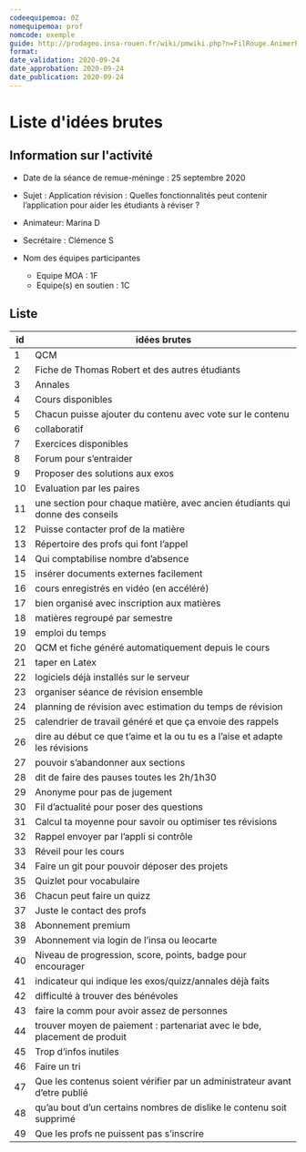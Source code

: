 ```yaml
---
codeequipemoa: 0Z
nomequipemoa: prof
nomcode: exemple
guide: http://prodageo.insa-rouen.fr/wiki/pmwiki.php?n=FilRouge.AnimerRemueMeninge
format:
date_validation: 2020-09-24
date_approbation: 2020-09-24
date_publication: 2020-09-24
---
```


# Liste d'idées brutes

## Information sur l'activité
- Date de la séance de remue-méninge : 25 septembre 2020
- Sujet : Application révision : Quelles fonctionnalités peut contenir l’application pour aider les étudiants à réviser ?

- Animateur: Marina D
- Secrétaire : Clémence S
- Nom des équipes participantes 
  - Equipe MOA : 1F
  - Equipe(s) en soutien : 1C

## Liste

| id | idées brutes                                                                  |
|----|-------------------------------------------------------------------------------|
| 1  | QCM                                                                           |
| 2  | Fiche de Thomas Robert et des autres étudiants                                |
| 3  | Annales                                                                       |
| 4  | Cours disponibles                                                             |
| 5  | Chacun puisse ajouter du contenu avec vote sur le contenu                     |
| 6  | collaboratif                                                                  |
| 7  | Exercices disponibles                                                         |
| 8  | Forum pour s’entraider                                                        |
| 9  | Proposer des solutions aux exos                                               |
| 10 | Evaluation par les paires                                                     |
| 11 | une section pour chaque matière, avec ancien étudiants qui donne des conseils |
| 12 | Puisse contacter prof de la matière                                           |
| 13 | Répertoire des profs qui font l’appel                                         |
| 14 | Qui comptabilise nombre d’absence                                             |
| 15 | insérer documents externes facilement                                         |
| 16 | cours enregistrés en vidéo (en accéléré)                                      |
| 17 | bien organisé avec inscription aux matières                                   |
| 18 | matières regroupé par semestre                                                |
| 19 | emploi du temps                                                               |
| 20 | QCM et fiche généré automatiquement depuis le cours                           |
| 21 | taper en Latex                                                                |
| 22 | logiciels déjà installés sur le serveur                                       |
| 23 | organiser séance de révision ensemble                                         |
| 24 | planning de révision avec estimation du temps de révision                     |
| 25 | calendrier de travail généré et que ça envoie des rappels                     |
| 26 | dire au début ce que t’aime et la ou tu es a l’aise et adapte les révisions   |
| 27 | pouvoir s’abandonner aux sections                                             |
| 28 | dit de faire des pauses toutes les 2h/1h30                                    |
| 29 | Anonyme pour pas de jugement                                                  |
| 30 | Fil d’actualité pour poser des questions                                      |
| 31 | Calcul ta moyenne pour savoir ou optimiser tes révisions                      |
| 32 | Rappel envoyer par l’appli si contrôle                                        |
| 33 | Réveil pour les cours                                                         |
| 34 | Faire un git pour pouvoir déposer des projets                                 |
| 35 | Quizlet pour vocabulaire                                                      |
| 36 | Chacun peut faire un quizz                                                    |
| 37 | Juste le contact des profs                                                    |
| 38 | Abonnement premium                                                            |
| 39 | Abonnement via login de l’insa ou leocarte                                    |
| 40 | Niveau de progression, score, points, badge pour encourager                   |
| 41 | indicateur qui indique les exos/quizz/annales déjà faits                      |
| 42 | difficulté à trouver des bénévoles                                            |
| 43 | faire la comm pour avoir assez de personnes                                   |
| 44 | trouver moyen de paiement : partenariat avec le bde, placement de produit     |
| 45 | Trop d’infos inutiles                                                         |
| 46 | Faire un tri                                                                  |
| 47 | Que les contenus soient vérifier par un administrateur avant d’etre publié    |
| 48 | qu’au bout d’un certains nombres de dislike le contenu soit supprimé          |
| 49 | Que les profs ne puissent pas s’inscrire                                      |

